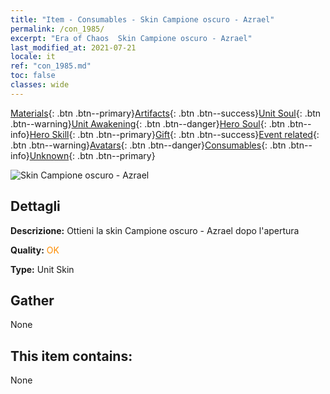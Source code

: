 ```yaml
---
title: "Item - Consumables - Skin Campione oscuro - Azrael"
permalink: /con_1985/
excerpt: "Era of Chaos  Skin Campione oscuro - Azrael"
last_modified_at: 2021-07-21
locale: it
ref: "con_1985.md"
toc: false
classes: wide
---
```

 [Materials](/ItemsIT/){: .btn .btn--primary}[Artifacts](/ItemsIT/Artifacts/){: .btn .btn--success}[Unit Soul](/ItemsIT/UnitSoul/){: .btn .btn--warning}[Unit Awakening](/ItemsIT/UnitAwakening/){: .btn .btn--danger}[Hero Soul](/ItemsIT/HeroSoul/){: .btn .btn--info}[Hero Skill](/ItemsIT/HeroSkill/){: .btn .btn--primary}[Gift](/ItemsIT/Gift/){: .btn .btn--success}[Event related](/ItemsIT/Events/){: .btn .btn--warning}[Avatars](/ItemsIT/Avatars/){: .btn .btn--danger}[Consumables](/ItemsIT/Consumables/){: .btn .btn--info}[Unknown](/ItemsIT/Unknown/){: .btn .btn--primary}

 ![Skin Campione oscuro - Azrael](/images/u/ti_sishenpifu2.jpg)

## Dettagli
 **Descrizione:** Ottieni la skin Campione oscuro - Azrael dopo l'apertura

 **Quality:** <span style="color: #FF8C00">OK</span>

 **Type:** Unit Skin

## Gather

  None

## This item contains:

  None

